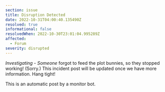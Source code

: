 ```yaml
---
section: issue
title: Disruption Detected
date: 2022-10-31T04:00:40.135490Z
resolved: true
informational: false
resolvedWhen: 2022-10-30T23:01:04.995289Z
affected:
  - Forum
severity: disrupted
---
```

*Investigating* - _Someone_ forgot to feed the plot bunnies, so they stopped working! (Sorry.) This incident post will be updated once we have more information. Hang tight!

This is an automatic post by a monitor bot.
        